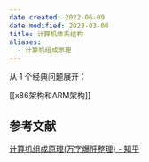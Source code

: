 ```yaml
---
date created: 2022-06-09
date modified: 2023-03-08
title: 计算机体系结构
aliases:
  - 计算机组成原理
---
```


从 1 个经典问题展开：

[[x86架构和ARM架构]]

## 参考文献

[计算机组成原理(万字爆肝整理) - 知乎](https://zhuanlan.zhihu.com/p/554546968?utm_campaign=&utm_medium=social&utm_oi=627815471005831168&utm_psn=1593439961466056704&utm_source=cn.ticktick.task)
